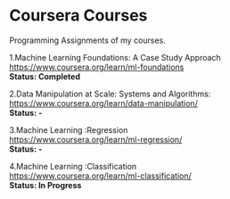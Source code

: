 # Coursera Courses

Programming Assignments of my courses.

1.Machine Learning Foundations: A Case Study Approach<br />
https://www.coursera.org/learn/ml-foundations  <br />
<b>Status: Completed</b>

2.Data Manipulation at Scale: Systems and Algorithms:<br />
https://www.coursera.org/learn/data-manipulation/  <br />
<b>Status: -</b>

3.Machine Learning :Regression<br />
https://www.coursera.org/learn/ml-regression/  <br />
<b>Status: -</b>

4.Machine Learning :Classification<br />
https://www.coursera.org/learn/ml-classification/  <br />
<b>Status: In Progress</b>







